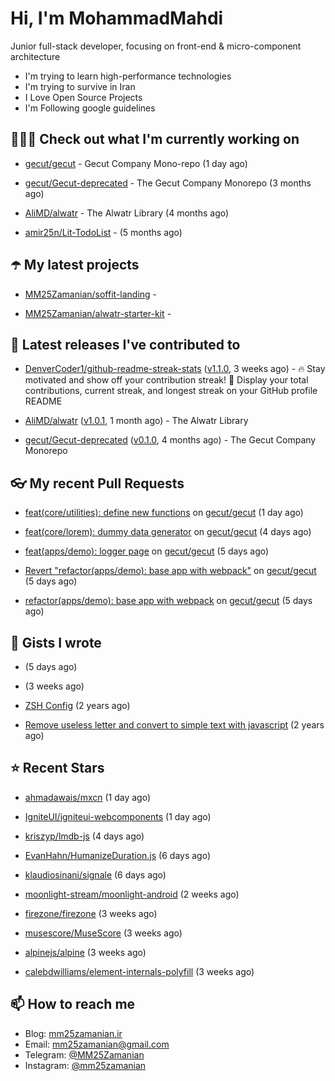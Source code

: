 # Hi, I'm MohammadMahdi

Junior full-stack developer, focusing on front-end & micro-component architecture

- I'm trying to learn high-performance technologies
- I'm trying to survive in Iran
- I Love Open Source Projects
- I'm Following google guidelines

## 👨🏻‍💻 Check out what I'm currently working on



- [gecut/gecut](https://github.com/gecut/gecut) - Gecut Company Mono-repo (1 day ago)

- [gecut/Gecut-deprecated](https://github.com/gecut/Gecut-deprecated) - The Gecut Company Monorepo (3 months ago)

- [AliMD/alwatr](https://github.com/AliMD/alwatr) - The Alwatr Library (4 months ago)

- [amir25n/Lit-TodoList](https://github.com/amir25n/Lit-TodoList) -  (5 months ago)

## ☂️ My latest projects



- [MM25Zamanian/soffit-landing](https://github.com/MM25Zamanian/soffit-landing) - 

- [MM25Zamanian/alwatr-starter-kit](https://github.com/MM25Zamanian/alwatr-starter-kit) - 

## 🎉 Latest releases I've contributed to



- [DenverCoder1/github-readme-streak-stats](https://github.com/DenverCoder1/github-readme-streak-stats) ([v1.1.0](https://github.com/DenverCoder1/github-readme-streak-stats/releases/tag/v1.1.0), 3 weeks ago) - 🔥 Stay motivated and show off your contribution streak! 🌟 Display your total contributions, current streak, and longest streak on your GitHub profile README

- [AliMD/alwatr](https://github.com/AliMD/alwatr) ([v1.0.1](https://github.com/AliMD/alwatr/releases/tag/v1.0.1), 1 month ago) - The Alwatr Library

- [gecut/Gecut-deprecated](https://github.com/gecut/Gecut-deprecated) ([v0.1.0](https://github.com/gecut/Gecut-deprecated/releases/tag/v0.1.0), 4 months ago) - The Gecut Company Monorepo

## 👓 My recent Pull Requests



- [feat(core/utilities): define new functions](https://github.com/gecut/gecut/pull/300) on [gecut/gecut](https://github.com/gecut/gecut) (1 day ago)

- [feat(core/lorem): dummy data generator](https://github.com/gecut/gecut/pull/291) on [gecut/gecut](https://github.com/gecut/gecut) (4 days ago)

- [feat(apps/demo): logger page](https://github.com/gecut/gecut/pull/285) on [gecut/gecut](https://github.com/gecut/gecut) (5 days ago)

- [Revert &#34;refactor(apps/demo): base app with webpack&#34;](https://github.com/gecut/gecut/pull/284) on [gecut/gecut](https://github.com/gecut/gecut) (5 days ago)

- [refactor(apps/demo): base app with webpack](https://github.com/gecut/gecut/pull/283) on [gecut/gecut](https://github.com/gecut/gecut) (5 days ago)

## 📓 Gists I wrote



- [](https://gist.github.com/4a90a63f8e2481311cfb56dd65a50c40) (5 days ago)

- [](https://gist.github.com/6fa5e6dbc6fbe09398ad885d68200702) (3 weeks ago)

- [ZSH Config](https://gist.github.com/fc1960135cf54fd5fae966c637455ffe) (2 years ago)

- [Remove useless letter and convert to simple text with javascript](https://gist.github.com/2249ec3b4dfe1de7693d6412beeba5a0) (2 years ago)

## ⭐ Recent Stars



- [ahmadawais/mxcn](https://github.com/ahmadawais/mxcn) (1 day ago)

- [IgniteUI/igniteui-webcomponents](https://github.com/IgniteUI/igniteui-webcomponents) (1 day ago)

- [kriszyp/lmdb-js](https://github.com/kriszyp/lmdb-js) (4 days ago)

- [EvanHahn/HumanizeDuration.js](https://github.com/EvanHahn/HumanizeDuration.js) (6 days ago)

- [klaudiosinani/signale](https://github.com/klaudiosinani/signale) (6 days ago)

- [moonlight-stream/moonlight-android](https://github.com/moonlight-stream/moonlight-android) (2 weeks ago)

- [firezone/firezone](https://github.com/firezone/firezone) (3 weeks ago)

- [musescore/MuseScore](https://github.com/musescore/MuseScore) (3 weeks ago)

- [alpinejs/alpine](https://github.com/alpinejs/alpine) (3 weeks ago)

- [calebdwilliams/element-internals-polyfill](https://github.com/calebdwilliams/element-internals-polyfill) (3 weeks ago)

## 📫 How to reach me

- Blog: [mm25zamanian.ir](https://mm25zamanian.ir)
- Email: [mm25zamanian@gmail.com](mailto://mm25zamanian@gmail.com)
- Telegram: [@MM25Zamanian](https://t.me/MM25Zamanian)
- Instagram: [@mm25zamanian](https://instagram.com/mm25zamanian)
